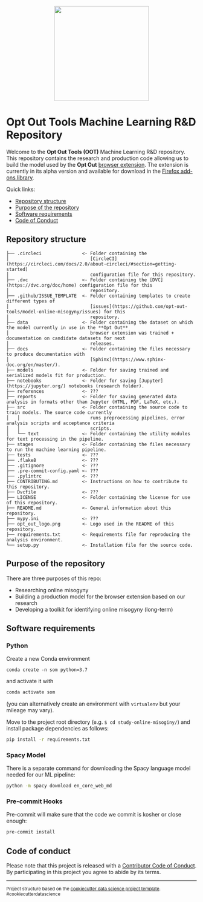 <p align="center"> <img width="250" height="250" src="opt_out_logo.png"> </p>

# Opt Out Tools Machine Learning R&D Repository

Welcome to the **Opt Out Tools (OOT)** Machine Learning R&D repository. This
repository contains the research and production code allowing us to build the
model used by the **Opt Out** [browser extension](https://github.com/opt-out-tools/opt-out).
The extension is currently in its alpha version and available for download in the
[Firefox add-ons library](https://addons.mozilla.org/en-US/firefox/addon/opt-out-tools/).

Quick links:

- [Repository structure](#Repository-structure)
- [Purpose of the repository](#Purpose-of-the-repository)
- [Software requirements](#Software-requirements)
- [Code of Conduct](#Code-of-Conduct)

## Repository structure

    ├── .circleci               <- Folder containing the
    │                              [CircleCI](https://circleci.com/docs/2.0/about-circleci/#section=getting-started)
    │                              configuration file for this repository.
    ├── .dvc                    <- Folder containing the [DVC](https://dvc.org/doc/home) configuration file for this
    │                              repository.
    ├── .github/ISSUE_TEMPLATE  <- Folder containing templates to create different types of
    │                              [issues](https://github.com/opt-out-tools/model-online-misogyny/issues) for this
    │                              repository.
    ├── data                    <- Folder containing the dataset on which the model currently in use in the **Opt Out**
    │                              browser extension was trained + documentation on candidate datasets for next
    │                              releases.
    ├── docs                    <- Folder containing the files necessary to produce documentation with
    │                              [Sphinx](https://www.sphinx-doc.org/en/master/).
    ├── models                  <- Folder for saving trained and serialized models fit for production.
    ├── notebooks               <- Folder for saving [Jupyter](https://jupyter.org/) notebooks (research folder).
    ├── references              <- ???
    ├── reports                 <- Folder for saving generated data analysis in formats other than Jupyter (HTML, PDF, LaTeX, etc.).
    ├── src                     <- Folder containing the source code to train models. The source code currently
    │   │                          runs preprocessing pipelines, error analysis scripts and acceptance criteria
    │   │                          scripts.
    │   └── text                <- Folder containing the utility modules for text processing in the pipeline.
    ├── stages                  <- Folder containing the files necessary to run the machine learning pipeline.
    ├── tests                   <- ???
    ├── .flake8                 <- ???
    ├── .gitignore              <- ???
    ├── .pre-commit-config.yaml <- ???
    ├── .pylintrc               <- ???
    ├── CONTRIBUTING.md         <- Instructions on how to contribute to this repository.
    ├── Dvcfile                 <- ???
    ├── LICENSE                 <- Folder containing the license for use of this repository.
    ├── README.md               <- General information about this repository.
    ├── mypy.ini                <- ???
    ├── opt_out_logo.png        <- Logo used in the README of this repository.
    ├── requirements.txt        <- Requirements file for reproducing the analysis environment.
    └── setup.py                <- Installation file for the source code.

## Purpose of the repository

There are three purposes of this repo:

- Researching online misogyny
- Building a production model for the browser extension based on our research
- Developing a toolkit for identifying online misogyny (long-term)

## Software requirements

### Python

Create a new Conda environment

```
conda create -n som python=3.7
```

and activate it with

```bash
conda activate som
```

(you can alternatively create an environment with `virtualenv`
but your mileage may vary).

Move to the project root directory (e.g. `$ cd study-online-misoginy/`)
and install package dependencies as follows:
```bash
pip install -r requirements.txt
```

### Spacy Model

There is a separate command for downloading the Spacy language model
needed for our ML pipeline:
```bash
python -m spacy download en_core_web_md
```

### Pre-commit Hooks

Pre-commit will make sure that the code we commit is
kosher or close enough:
```bash
pre-commit install
```

## Code of conduct

Please note that this project is released with a
[Contributor Code of Conduct](https://github.com/malteserteresa/opt-out/blob/master/CODE_OF_CONDUCT.md).
By participating in this project you agree to abide by its terms.

--------

<p><small>Project structure based on the <a target="_blank" href="https://drivendata.github.io/cookiecutter-data-science/">cookiecutter data science project template</a>. #cookiecutterdatascience</small></p>
